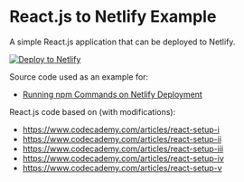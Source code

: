 # React.js to Netlify Example

A simple React.js application that can be deployed to Netlify.

[![Deploy to Netlify](https://www.netlify.com/img/deploy/button.svg)](https://app.netlify.com/start/deploy?repository=https://github.com/neverendingqs-sandbox/reactjs-netlify-example)

Source code used as an example for:

* [Running npm Commands on Netlify Deployment](http://blog.neverendingqs.com/2016/12/26/running-npm-commands-on-netlify-deployment/)

React.js code based on (with modifications):

* https://www.codecademy.com/articles/react-setup-i
* https://www.codecademy.com/articles/react-setup-ii
* https://www.codecademy.com/articles/react-setup-iii
* https://www.codecademy.com/articles/react-setup-iv
* https://www.codecademy.com/articles/react-setup-v
